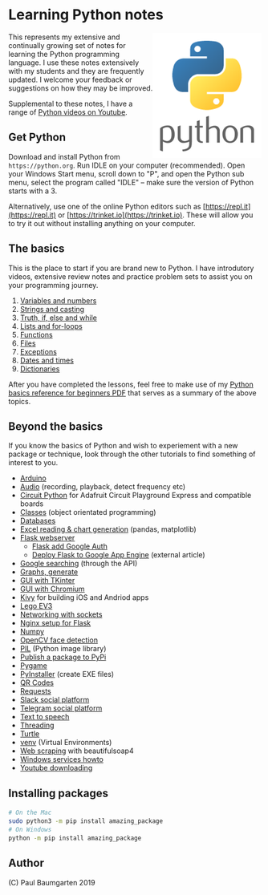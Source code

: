 # Learning Python notes

<img src="img/python-logo.png" style="float:right">

This represents my extensive and continually growing set of notes for learning the Python programming language. I use these notes extensively with my students and they are frequently updated. I welcome your feedback or suggestions on how they may be improved.

Supplemental to these notes, I have a range of [Python videos on Youtube](videos.md).

## Get Python

Download and install Python from `https://python.org`. Run IDLE on your computer (recommended). Open your Windows Start menu, scroll down to "P", and open the Python sub menu, select the program called "IDLE" – make sure the version of Python starts with a 3.

Alternatively, use one of the online Python editors such as [https://repl.it](https://repl.it) or [https://trinket.io](https://trinket.io). These will allow you to try it out without installing anything on your computer.

## The basics

This is the place to start if you are brand new to Python. I have introdutory videos, extensive review notes and practice problem sets to assist you on your programming journey. 

1. [Variables and numbers](101-variables-and-numbers.md)
2. [Strings and casting](102-strings-and-casting.md)
3. [Truth, if, else and while](103-truth-if-else-while.md)
4. [Lists and for-loops](104-lists-for.md)
5. [Functions](105-functions.md)
6. [Files](106-files.md)
7. [Exceptions](107-exceptions.md)
8. [Dates and times](108-dates-times.md)
9. [Dictionaries](109-dictionaries.md)

After you have completed the lessons, feel free to make use of my [Python basics reference for beginners PDF](000-python-basics-reference.pdf) that serves as a summary of the above topics.

## Beyond the basics

If you know the basics of Python and wish to experiement with a new package or technique, look through the other tutorials to find something of interest to you.

* [Arduino](arduino.md)
* [Audio](audio.md) (recording, playback, detect frequency etc)
* [Circuit Python](circuitpython.md) for Adafruit Circuit Playground Express and compatible boards
* [Classes](classes.md) (object orientated programming)
* [Databases](databases.md)
* [Excel reading & chart generation](excel.md) (pandas, matplotlib)
* [Flask webserver](flask.md)
  * [Flask add Google Auth](flask-google-auth.md)
  * [Deploy Flask to Google App Engine](https://medium.com/@dmahugh_70618/deploying-a-flask-app-to-google-app-engine-faa883b5ffab) (external article)
* [Google searching](google-searching.md) (through the API)
* [Graphs, generate](excel#matplotlib.md)
* [GUI with TKinter](tkinter.md)
* [GUI with Chromium](chromium.md)
* [Kivy](kivy.md) for building iOS and Andriod apps
* [Lego EV3](lego-ev3.md)
* [Networking with sockets](sockets.md)
* [Nginx setup for Flask](nginx.md)
* [Numpy](numpy.md)
* [OpenCV face detection](opencv.md)
* [PIL](pillow.md) (Python image library)
* [Publish a package to PyPi](pypi.md)
* [Pygame](pygame.md)
* [PyInstaller](pyinstaller.md) (create EXE files)
* [QR Codes](qr-codes.md)
* [Requests](requests.md)
* [Slack social platform](slack.md)
* [Telegram social platform](telegram.md)
* [Text to speech](text-to-speech.md)
* [Threading](threading.md)
* [Turtle](turtle.md)
* [venv](venv.md) (Virtual Environments)
* [Web scraping](web-scraping.md) with beautifulsoap4
* [Windows services howto](windows-service.docx)
* [Youtube downloading](youtube.md)

## Installing packages

```bash
# On the Mac 
sudo python3 -m pip install amazing_package
# On Windows
python -m pip install amazing_package
```

## Author

(C) Paul Baumgarten 2019
